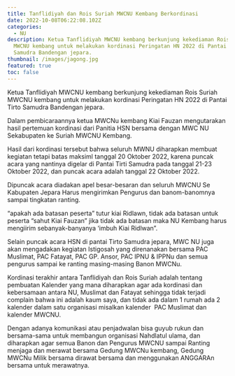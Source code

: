 ```yaml
---
title: Tanflidiyah dan Rois Suriah MWCNU Kembang Berkordinasi
date: 2022-10-08T06:22:08.102Z
categories:
  - NU
description: Ketua Tanflidiyah MWCNU kembang berkunjung kekediaman Rois Suriah
  MWCNU kembang untuk melakukan kordinasi Peringatan HN 2022 di Pantai Tirto
  Samudra Bandengan jepara.
thumbnail: /images/jagong.jpg
featured: true
toc: false
---
```

Ketua Tanflidiyah MWCNU kembang berkunjung kekediaman Rois Suriah MWCNU kembang untuk melakukan kordinasi Peringatan HN 2022 di Pantai Tirto Samudra Bandengan jepara.

Dalam pembicaraannya ketua MWCNu kembang Kiai Fauzan mengutarakan hasil pertemuan kordinasi dari Panitia HSN bersama dengan MWC NU Sekabupaten ke Suriah MWCNU Kembang.

Hasil dari kordinasi tersebut bahwa seluruh MWNU diharapkan membuat kegiatan tetapi batas maksiml tanggal 20 Oktober 2022, karena puncak acara yang nantinya digelar di Pantai Tirti Samudra pada tanggal 21-23 Oktober 2022, dan puncak acara adalah tanggal 22 Oktober 2022.

Dipuncak acara diadakan apel besar-besaran dan seluruh MWCNU Se Kabupaten Jepara Harus mengirimkan Pengurus dan banom-banomnya sampai tingkatan ranting.

“apakah ada batasan peserta” tutur kiai Ridlawn, tidak ada batasan untuk peserta “sahut Kiai Fauzan” jika tidak ada batasan maka NU Kembang harus mengiirim sebanyak-banyanya ‘imbuh Kiai Ridlwan”.

Selain puncak acara HSN di pantai Tirto Samudra jepara, MWC NU juga akan mengadakan kegiatan Istigosah yang direnanakan bersama PAC Muslimat, PAC Fatayat, PAC GP. Ansor, PAC IPNU & IPPNu dan semua pengurus sampai ke ranting masing-masing Banon MWCNu.

Kordinasi terakhir antara Tanflidiyah dan Rois Suriah adalah tentang pembuatan Kalender yang mana diharapkan agar ada kordinasi dan kebersamaan antara NU, Muslimat dan Fatayat sehingga tidak terjadi complain bahwa ini adalah kaum saya, dan tidak ada dalam 1 rumah ada 2  kalender dalam satu organisasi misalkan kalender  PAC Muslimat dan kalender MWCNU.

Dengan adanya komunikasi atau penjadwalan bisa guyub rukun dan bersama-sama untuk membangun organisasi Nahdlatul ulama, dan diharapkan agar semua Banon dan Pengurus MWCNU sampai Ranting menjaga dan merawat bersama Gedung MWCNu kembang, Gedung MWCNu Milik bersama dirawat bersama dan menggunakan ANGGARAn bersama untuk merawatnya.